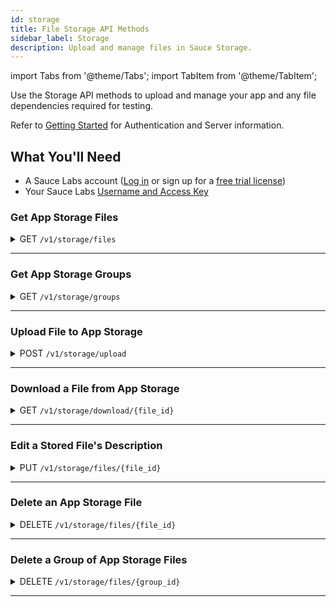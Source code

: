 ```yaml
---
id: storage
title: File Storage API Methods
sidebar_label: Storage
description: Upload and manage files in Sauce Storage.
---
```


import Tabs from '@theme/Tabs';
import TabItem from '@theme/TabItem';


Use the Storage API methods to upload and manage your app and any file dependencies required for testing.

Refer to [Getting Started](/dev/api) for Authentication and Server information.

## What You'll Need

* A Sauce Labs account ([Log in](https://accounts.saucelabs.com/am/XUI/#login/) or sign up for a [free trial license](https://saucelabs.com/sign-up))
* Your Sauce Labs [Username and Access Key](https://app.saucelabs.com/user-settings)

### Get App Storage Files

<details><summary><span className="api get">GET</span> <code>/v1/storage/files</code></summary>
<p/>

Returns the set of files that have been uploaded to Sauce Storage by the requestor.

#### Parameters

<table id="table-api">
  <tbody>
    <tr>
     <td><code>q</code></td>
     <td><p><small>| QUERY | OPTIONAL | STRING |</small></p><p>Any search term (such as build  number or file name) by which you want to filter results.</p></td>
    </tr>
  </tbody>
  <tbody>
    <tr>
     <td><code>kind</code></td>
     <td><p><small>| QUERY | OPTIONAL | STRING |</small></p><p>The app type associated with the file, such as <code>android</code> or <code>ios</code>.</p></td>
    </tr>
  </tbody>
  <tbody>
    <tr>
     <td><code>file_id</code></td>
     <td><p><small>| QUERY | OPTIONAL | ARRAY of STRINGS |</small></p><p>One or more specific IDs of the files to return.</p></td>
    </tr>
  </tbody>
  <tbody>
    <tr>
     <td><code>team_id</code></td>
     <td><p><small>| QUERY | OPTIONAL | ARRAY of STRINGS |</small></p><p>One or more IDs of teams with which the files are shared.</p></td>
    </tr>
  </tbody>
  <tbody>
    <tr>
     <td><code>page</code></td>
     <td><p><small>| QUERY | OPTIONAL | INTEGER |</small></p><p>Return results beginning with a specific page. Default is <code>1</code>.</p></td>
    </tr>
  </tbody>
  <tbody>
    <tr>
     <td><code>per_page</code></td>
     <td><p><small>| QUERY | OPTIONAL | STRING |</small></p><p>The maximum number of results to show per page.</p></td>
    </tr>
  </tbody>
</table>


<Tabs
groupId="dc-url"
defaultValue="us"
values={[
{label: 'United States', value: 'us'},
{label: 'Europe', value: 'eu'},
]}>

<TabItem value="us">

```jsx title="Sample Request"
curl -u "$SAUCE_USERNAME:$SAUCE_ACCESS_KEY" --location \
--request GET 'https://api.us-west-1.saucelabs.com/v1/storage/files' | json_pp
```

</TabItem>
<TabItem value="eu">

```jsx title="Sample Request"
curl -u "$SAUCE_USERNAME:$SAUCE_ACCESS_KEY" --location \
--request GET 'https://api.eu-central-1.saucelabs.com/v1/storage/files' | json_pp
```

</TabItem>
</Tabs>

#### Responses

<table id="table-api">
<tbody>
  <tr>
    <td><code>200</code></td>
    <td colSpan='2'>Success.</td>
  </tr>
</tbody>
<tbody>
  <tr>
    <td><code>404</code></td>
    <td colSpan='2'>Not found.</td>
  </tr>
</tbody>
</table>

```jsx title="Sample Response"
{
    "items": [
        {
            "id": "43732d5b-5275-4a79-a936-197e4b9cd2d4",
            "owner": {
                "id": "e5be7513ba224f6f9463c209cb4c5d83",
                "org_id": "bed0a8a559404117b3d10d3bfff4c8ab"
            },
            "name": "iOS.RealDevice.SauceLabs.Mobile.Sample.app.2.7.1.ipa",
            "upload_timestamp": 1618522437,
            "etag": "184d1c399251e8849edcb0adfc079571",
            "kind": "ios",
            "group_id": 64612,
            "description": null,
            "metadata": {
                "identifier": "com.saucelabs.SwagLabsMobileApp",
                "name": "SwagLabsMobileApp",
                "version": "12",
                "is_test_runner": false,
                "icon": "...",
                "short_version": "2.7.1",
                "is_simulator": false,
                "min_os": "10.0",
                "target_os": "14.2",
                "test_runner_plugin_path": null
            },
            "access": {
                "team_ids": [
                    "80d69d16ebdb4c018cc9d81ea911761a"
                ],
                "org_ids": []
            }
        }
    ],
    "links": {...},
    "page": 1,
    "per_page": 25,
    "total_items": 1
}
```
</details>

---

### Get App Storage Groups

<details><summary><span className="api get">GET</span> <code>/v1/storage/groups</code></summary>
<p/>

Returns an array of groups (apps containing multiple files) currently in storage for the authenticated requestor.

#### Parameters

<table id="table-api">
  <tbody>
    <tr>
     <td><code>q</code></td>
     <td><p><small>| QUERY | OPTIONAL | STRING |</small></p><p>Any search term (such as build  number or file name) by which you want to filter results.</p></td>
    </tr>
  </tbody>
  <tbody>
    <tr>
     <td><code>kind</code></td>
     <td><p><small>| QUERY | OPTIONAL | STRING |</small></p><p>The app type associated with the group, such as <code>android</code> or <code>ios</code>.</p></td>
    </tr>
  </tbody>
  <tbody>
    <tr>
     <td><code>group_id</code></td>
     <td><p><small>| QUERY | OPTIONAL | ARRAY of STRINGS |</small></p><p>One or more specific IDs of the groups to return.</p></td>
    </tr>
  </tbody>
  <tbody>
    <tr>
     <td><code>page</code></td>
     <td><p><small>| QUERY | OPTIONAL | INTEGER |</small></p><p>Return results beginning with a specific page. Default is <code>1</code>.</p></td>
    </tr>
  </tbody>
  <tbody>
    <tr>
     <td><code>per_page</code></td>
     <td><p><small>| QUERY | OPTIONAL | STRING |</small></p><p>The maximum number of results to show per page.</p></td>
    </tr>
  </tbody>
</table>


<Tabs
groupId="dc-url"
defaultValue="us"
values={[
{label: 'United States', value: 'us'},
{label: 'Europe', value: 'eu'},
]}>

<TabItem value="us">

```jsx title="Sample Request"
curl -u "$SAUCE_USERNAME:$SAUCE_ACCESS_KEY" --location \
--request GET 'https://api.us-west-1.saucelabs.com/v1/storage/groups' | json_pp
```

</TabItem>
<TabItem value="eu">

```jsx title="Sample Request"
curl -u "$SAUCE_USERNAME:$SAUCE_ACCESS_KEY" --location \
--request GET 'https://api.eu-central-1.saucelabs.com/v1/storage/groups' | json_pp
```

</TabItem>
</Tabs>

#### Responses

<table id="table-api">
<tbody>
  <tr>
    <td><code>200</code></td>
    <td colSpan='2'>Success.</td>
  </tr>
</tbody>
<tbody>
  <tr>
    <td><code>404</code></td>
    <td colSpan='2'>Not found.</td>
  </tr>
</tbody>
</table>

```jsx title="Sample Response"
{
    "items": [
        {
            "id": 64612,
            "name": "com.saucelabs.SwagLabsMobileApp",
            "recent": {
                "id": "43732d5b-5275-4a79-a936-197e4b9cd2d4",
                "owner": {
                    "id": "e5be7513ba224f6f9463c209cb4c5d83",
                    "org_id": "bed0a8a559404117b3d10d3bfff4c8ab"
                },
                "name": "iOS.RealDevice.SauceLabs.Mobile.Sample.app.2.7.1.ipa",
                "upload_timestamp": 1618522437,
                "etag": "184d1c399251e8849edcb0adfc079571",
                "kind": "ios",
                "group_id": 64612,
                "description": null,
                "metadata": {
                    "identifier": "com.saucelabs.SwagLabsMobileApp",
                    "name": "SwagLabsMobileApp",
                    "version": "12",
                    "is_test_runner": false,
                    "icon": "...",
                "short_version": "2.7.1",
                "is_simulator": false,
                "min_os": "10.0",
                "target_os": "14.2",
                "test_runner_plugin_path": null
            },
            "access": {
                "team_ids": [
                    "80d69d16ebdb4c018cc9d81ea911761a"
                ],
                "org_ids": []
            }
        }
        "count": 1,
            "access": {...},
            "settings": {
                "proxy": {
                    "host": "",
                    "port": 0
                },
                "proxy_enabled": false,
                "lang": "en_GB",
                "orientation": null,
                "resigning_enabled": true,
                "resigning": {
                    "image_injection": true,
                    "group_directory": false,
                    "biometrics": true,
                    "sys_alerts_delay": false
                }
            }
        }
    ],
    "links": {...},
    "page": 1,
    "per_page": 25,
    "total_items": 1
}
```
</details>

---

### Upload File to App Storage

<details><summary><span className="api post">POST</span> <code>/v1/storage/upload</code></summary>
<p/>

Uploads an app file to Sauce Storage for the purpose of mobile app testing and returns a unique file ID assigned to the app. Sauce Storage supports app files in \*.apk, \*.aab, \*.ipa, or \*.zip format, up to 4GB.


#### Parameters

<table id="table-api">
  <tbody>
    <tr>
     <td><code>payload</code></td>
     <td><p><small>| FORM-FILE | REQUIRED | STRING |</small></p><p>The path to the file you want to upload.</p></td>
    </tr>
  </tbody>
  <tbody>
    <tr>
     <td><code>name</code></td>
     <td><p><small>| FORM-TEXT | REQUIRED | STRING |</small></p><p>The portion of the payload value that is the actual file name (including the type extension).</p></td>
    </tr>
  </tbody>
  <tbody>
    <tr>
     <td><code>description</code></td>
     <td><p><small>| FORM-TEXT | OPTIONAL | STRING |</small></p><p>A description to distinguish your app.</p></td>
    </tr>
  </tbody>
</table>


<Tabs
groupId="dc-url"
defaultValue="us"
values={[
{label: 'United States', value: 'us'},
{label: 'Europe', value: 'eu'},
]}>

<TabItem value="us">

```jsx title="Sample Request"
curl -u "$SAUCE_USERNAME:$SAUCE_ACCESS_KEY" --location \
--request POST 'https://api.us-west-1.saucelabs.com/v1/storage/upload' \
--form 'payload=@"g16K4P8IX/iOS.RealDevice.SauceLabs.Mobile.Sample.app.2.7.1.ipa"' \
--form 'name="iOS.RealDevice.SauceLabs.Mobile.Sample.app.2.7.1.ipa"' \
--form 'description="iOS Test App v3"'
```

</TabItem>
<TabItem value="eu">

```jsx title="Sample Request"
curl -u "$SAUCE_USERNAME:$SAUCE_ACCESS_KEY" --location \
--request POST 'https://api.eu-central-1.saucelabs.com/v1/storage/upload' \
--form 'payload=@"g16K4P8IX/iOS.RealDevice.SauceLabs.Mobile.Sample.app.2.7.1.ipa"' \
--form 'name="iOS.RealDevice.SauceLabs.Mobile.Sample.app.2.7.1.ipa"' \
--form 'description="iOS Test App v3"'
```

</TabItem>
</Tabs>

#### Responses

<table id="table-api">
<tbody>
  <tr>
    <td><code>201</code></td>
    <td colSpan='2'>Created.</td>
  </tr>
</tbody>
<tbody>
  <tr>
    <td><code>400</code></td>
    <td colSpan='2'>Bad Request.</td>
  </tr>
</tbody>
<tbody>
  <tr>
    <td><code>404</code></td>
    <td colSpan='2'>Not found.</td>
  </tr>
</tbody>
</table>

```jsx title="Sample Response"
{
    "item": {
        "id": "7a154f05-835f-469a-93cf-880647d3a8ab",
        "owner": {
            "id": "******",
            "org_id": "******"
        },
        "name": "iOS.RealDevice.SauceLabs.Mobile.Sample.app.2.7.1.ipa",
        "upload_timestamp": 1619035533,
        "etag": "184d1c399251e8849edcb0adfc079571",
        "kind": "ios",
        "group_id": 64612,
        "description": null,
        "metadata": {
            "identifier": "com.saucelabs.SwagLabsMobileApp",
            "name": "SwagLabsMobileApp",
            "version": "12",
            "is_test_runner": false,
            "icon": "...",
            "short_version": "2.7.1",
            "is_simulator": false,
            "min_os": "10.0",
            "target_os": "14.2",
            "test_runner_plugin_path": null
        },
        "access": {...}
    }
}
```
</details>

---

### Download a File from App Storage

<details><summary><span className="api get">GET</span> <code>/v1/storage/download/&#123;file_id&#125;</code></summary>
<p/>

Returns an app file from Sauce Storage as a payload object in the response.

#### Parameters

<table id="table-api">
  <tbody>
    <tr>
     <td><code>file_id</code></td>
     <td><p><small>| PATH | REQUIRED | STRING |</small></p><p>The Sauce Labs identifier of the stored file. You can look up file IDs using the <a href="#get-app-storage-files">Get App Storage Files</a> endpoint.</p></td>
    </tr>
  </tbody>
</table>


<Tabs
groupId="dc-url"
defaultValue="us"
values={[
{label: 'United States', value: 'us'},
{label: 'Europe', value: 'eu'},
]}>

<TabItem value="us">

```jsx title="Sample Request"
curl -u "$SAUCE_USERNAME:$SAUCE_ACCESS_KEY" --location \
--request GET 'https://api.us-west-1.saucelabs.com/v1/storage/download/43732d5b-5275-4a79-a936-197e4b9cd2d4' --output SwagLabsMobileApp.ipa
```

</TabItem>
<TabItem value="eu">

```jsx title="Sample Request"
curl -u "$SAUCE_USERNAME:$SAUCE_ACCESS_KEY" --location \
--request GET 'https://api.eu-central-1.saucelabs.com/v1/storage/download/43732d5b-5275-4a79-a936-197e4b9cd2d4' --output SwagLabsMobileApp.ipa
```

</TabItem>
</Tabs>

#### Responses

<table id="table-api">
<tbody>
  <tr>
    <td><code>200</code></td>
    <td colSpan='2'>Success.</td>
  </tr>
</tbody>
<tbody>
  <tr>
    <td><code>404</code></td>
    <td colSpan='2'>Not found.</td>
  </tr>
</tbody>
</table>

```jsx title="Sample Response"
PK
     (BwQ              Payload/UX �a�_�a�_� PK
     *BwQ              Payload/SwagLabsMobileApp.app/UX �a�_ b�_� PK
     (BwQ            -  Payload/SwagLabsMobileApp.app/_CodeSignature/UX �a�_�a�_� PK   *BwQ            :  Payload/SwagLabsMobileApp.app/_CodeSignature/CodeResourcesUX �a�_�a�_� �}i��H����_QS�3#ؼ$�Zt��x��(R�$�m�oR"���+�]6%R.WX,��+���$3##"#����,����MT���~���;���߾�5�����/�7J"��LW�Q�~'�ā#��� ��2� �Ҩ���j�=d  }����ö-�' ����֧O}t���@��ҫ����������1̏����n�����k�
...
```
</details>

---

### Edit a Stored File's Description

<details><summary><span className="api put">PUT</span> <code>/v1/storage/files/&#123;file_id&#125;</code></summary>
<p/>

Adds or updates the `description` attribute of the specified file.

#### Parameters

<table id="table-api">
  <tbody>
    <tr>
     <td><code>file_id</code></td>
     <td><p><small>| PATH | REQUIRED | STRING |</small></p><p>The Sauce Labs identifier of the stored file. You can look up file IDs using the <a href="#get-app-storage-files">Get App Storage Files</a> endpoint.</p></td>
    </tr>
  </tbody>
  <tbody>
    <tr>
     <td><code>description</code></td>
     <td><p><small>| BODY | REQUIRED | STRING |</small></p><p>A description to more clearly distinguish the stored file within the Sauce Labs system.</p></td>
    </tr>
  </tbody>
</table>


<Tabs
groupId="dc-url"
defaultValue="us"
values={[
{label: 'United States', value: 'us'},
{label: 'Europe', value: 'eu'},
]}>

<TabItem value="us">

```jsx title="Sample Request"
curl -u "$SAUCE_USERNAME:$SAUCE_ACCESS_KEY" --location \
--request PUT 'https://api.us-west-1.saucelabs.com/v1/storage/files/43732d5b-5275-4a79-a936-197e4b9cd2d4' \
--header 'Content-Type: text/html' \
--data-raw '{
    "item": {
        "description": "Sauce Docs iOS Test App"
    }
}'\
```

</TabItem>
<TabItem value="eu">

```jsx title="Sample Request"
curl -u "$SAUCE_USERNAME:$SAUCE_ACCESS_KEY" --location \
--request PUT 'https://api.eu-central-1.saucelabs.com/v1/storage/files/43732d5b-5275-4a79-a936-197e4b9cd2d4' \
--header 'Content-Type: text/html' \
--data-raw '{
    "item": {
        "description": "Sauce Docs iOS Test App"
    }
}'\
```

</TabItem>
</Tabs>

#### Responses

<table id="table-api">
<tbody>
  <tr>
    <td><code>200</code></td>
    <td colSpan='2'>Success.</td>
  </tr>
</tbody>
<tbody>
  <tr>
    <td><code>400</code></td>
    <td colSpan='2'>Bad Request.</td>
  </tr>
</tbody>
<tbody>
  <tr>
    <td><code>404</code></td>
    <td colSpan='2'>Not found.</td>
  </tr>
</tbody>
</table>

```jsx title="Sample Response" {13}
{
    "item": {
        "id": "43732d5b-5275-4a79-a936-197e4b9cd2d4",
        "owner": {
            "id": "e5be7513ba224f6f9463c209cb4c5d83",
            "org_id": "bed0a8a559404117b3d10d3bfff4c8ab"
        },
        "name": "iOS.RealDevice.SauceLabs.Mobile.Sample.app.2.7.1.ipa",
        "upload_timestamp": 1618522437,
        "etag": "184d1c399251e8849edcb0adfc079571",
        "kind": "ios",
        "group_id": 64612,
        "description": "Sauce Docs iOS Test App",
        "metadata": {
            "identifier": "com.saucelabs.SwagLabsMobileApp",
            "name": "SwagLabsMobileApp",
            "version": "12",
            "is_test_runner": false,
            "icon": "...",
            "short_version": "2.7.1",
            "is_simulator": false,
            "min_os": "10.0",
            "target_os": "14.2",
            "test_runner_plugin_path": null
        },
        "access": {...}
    },
    "changed": true
}
```
</details>

---

### Delete an App Storage File

<details><summary><span className="api delete">DELETE</span> <code>/v1/storage/files/&#123;file_id&#125;</code></summary>
<p/>

Deletes the specified file from Sauce Storage.

#### Parameters

<table id="table-api">
  <tbody>
    <tr>
     <td><code>file_id</code></td>
     <td><p><small>| PATH | REQUIRED | STRING |</small></p><p>The Sauce Labs identifier of the stored file. You can look up file IDs using the <a href="#get-app-storage-files">Get App Storage Files</a> endpoint.</p></td>
    </tr>
  </tbody>
</table>


<Tabs
groupId="dc-url"
defaultValue="us"
values={[
{label: 'United States', value: 'us'},
{label: 'Europe', value: 'eu'},
]}>

<TabItem value="us">

```jsx title="Sample Request"
curl -u "$SAUCE_USERNAME:$SAUCE_ACCESS_KEY" --location \
--request DELETE 'https://api.us-west-1.saucelabs.com/v1/storage/files/43732d5b-5275-4a79-a936-197e4b9cd2d4' | json_pp
```

</TabItem>
<TabItem value="eu">

```jsx title="Sample Request"
curl -u "$SAUCE_USERNAME:$SAUCE_ACCESS_KEY" --location \
--request DELETE 'https://api.eu-central-1.saucelabs.com/v1/storage/files/43732d5b-5275-4a79-a936-197e4b9cd2d4' | json_pp
```

</TabItem>
</Tabs>

#### Responses

<table id="table-api">
<tbody>
  <tr>
    <td><code>200</code></td>
    <td colSpan='2'>Success.</td>
  </tr>
</tbody>
<tbody>
  <tr>
    <td><code>404</code></td>
    <td colSpan='2'>Not found.</td>
  </tr>
</tbody>
</table>

```jsx title="Sample Response"
{
    "item": {
        "id": "43732d5b-5275-4a79-a936-197e4b9cd2d4",
        "owner": {
            "id": "e5be7513ba224f6f9463c209cb4c5d83",
            "org_id": "bed0a8a559404117b3d10d3bfff4c8ab"
        },
        "name": "iOS.RealDevice.SauceLabs.Mobile.Sample.app.2.7.1.ipa",
        "upload_timestamp": 1618522437,
        "etag": "184d1c399251e8849edcb0adfc079571",
        "kind": "ios",
        "group_id": 64612,
        "description": "Sauce Docs iOS Test App",
        "metadata": {
            "identifier": "com.saucelabs.SwagLabsMobileApp",
            "name": "SwagLabsMobileApp",
            "version": "12",
            "is_test_runner": false,
            "icon": "...",
            "short_version": "2.7.1",
            "is_simulator": false,
            "min_os": "10.0",
            "target_os": "14.2",
            "test_runner_plugin_path": null
        },
        "access": {...}
    }
}
```
</details>

---



### Delete a Group of App Storage Files

<details><summary><span className="api delete">DELETE</span> <code>/v1/storage/files/&#123;group_id&#125;</code></summary>
<p/>

Deletes the specified group of files from Sauce Storage.

#### Parameters

<table id="table-api">
  <tbody>
    <tr>
     <td><code>group_id</code></td>
     <td><p><small>| PATH | REQUIRED | STRING |</small></p><p>The Sauce Labs identifier of the group of files. You can look up file IDs using the <a href="#get-app-storage-groups">Get App Storage Groups</a> endpoint.</p></td>
    </tr>
  </tbody>
</table>


<Tabs
groupId="dc-url"
defaultValue="us"
values={[
{label: 'United States', value: 'us'},
{label: 'Europe', value: 'eu'},
]}>

<TabItem value="us">

```jsx title="Sample Request"
curl -u "$SAUCE_USERNAME:$SAUCE_ACCESS_KEY" --location \
--request DELETE 'https://api.us-west-1.saucelabs.com/v1/storage/groups/64612' | json_pp
```

</TabItem>
<TabItem value="eu">

```jsx title="Sample Request"
curl -u "$SAUCE_USERNAME:$SAUCE_ACCESS_KEY" --location \
--request DELETE 'https://api.eu-central-1.saucelabs.com/v1/storage/groups/64612' | json_pp
```

</TabItem>
</Tabs>

#### Responses

<table id="table-api">
<tbody>
  <tr>
    <td><code>200</code></td>
    <td colSpan='2'>Success.</td>
  </tr>
</tbody>
<tbody>
  <tr>
    <td><code>404</code></td>
    <td colSpan='2'>Not found.</td>
  </tr>
</tbody>
</table>

```jsx title="Sample Response"
{
    "code": 404,
    "title": "NotFound",
    "detail": "The group identified by \"64612\" does not exist or is not accessible (Request ID: nancy.swee__delete_group__35803e43)"
}
```
</details>

---
